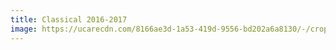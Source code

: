```yaml
---
title: Classical 2016-2017
image: https://ucarecdn.com/8166ae3d-1a53-419d-9556-bd202a6a8130/-/crop/849x566/0,73/-/preview/
---
```

